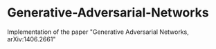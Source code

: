 # Generative-Adversarial-Networks
Implementation of the paper "Generative Adversarial Networks, arXiv:1406.2661"
